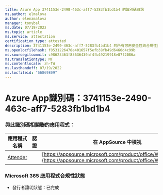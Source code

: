 ```yaml
---
title: Azure App 3741153e-2490-463c-aff7-5283fb1bd1b4 的識別碼資訊
ms.author: elmalova
author: elenamalova
manager: tonybal
ms.date: 07/19/2022
ms.topic: article
ms.service: attestation
certification_type: attested
description: 3741153e-2490-463c-aff7-5283fb1bd1b4 的所有可用安全性與合規性資訊。
ms.openlocfilehash: f0531226478e401657f5efb38fb49d6460d4c99b
ms.sourcegitcommit: c98623463f83636439af4fb49219918e87f2086a
ms.translationtype: MT
ms.contentlocale: zh-TW
ms.lasthandoff: 07/19/2022
ms.locfileid: "66869809"
---
```

# <a name="azure-app-id-3741153e-2490-463c-aff7-5283fb1bd1b4"></a>Azure App識別碼：3741153e-2490-463c-aff7-5283fb1bd1b4


### <a name="apps-associated-with-this-id"></a>與此識別碼相關聯的應用程式：
| **應用程式名稱** | **認證** | **在 AppSource 中檢視** |
|--------------|---------------|-----------------------|
| [Attender](../forward/WA200003856.md) |  | [https://appsource.microsoft.com/product/office/WA200003856](https://appsource.microsoft.com/product/office/WA200003856) |

### <a name="microsoft-365-app-compliance-status"></a>Microsoft 365 應用程式合規性狀態
- 發行者證明狀態：已完成
